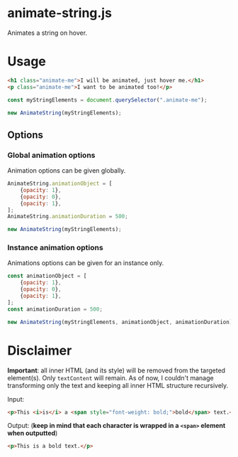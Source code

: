 # animate-string.js

Animates a string on hover.

# Usage

```html
<h1 class="animate-me">I will be animated, just hover me.</h1>
<p class="animate-me">I want to be animated too!</p>
```

```javascript
const myStringElements = document.querySelector(".animate-me");

new AnimateString(myStringElements);
```

## Options

### Global animation options

Animation options can be given globally.

```javascript
AnimateString.animationObject = [
    {opacity: 1},
    {opacity: 0},
    {opacity: 1},
];
AnimateString.animationDuration = 500;

new AnimateString(myStringElements);
```

### Instance animation options

Animations options can be given for an instance only.

```javascript
const animationObject = [
    {opacity: 1},
    {opacity: 0},
    {opacity: 1},
];
const animationDuration = 500;

new AnimateString(myStringElements, animationObject, animationDuration);
```

# Disclaimer

**Important**: all inner HTML (and its style) will be removed from the targeted element(s). Only `textContent` will remain. As of now, I couldn't manage transforming only the text and keeping all inner HTML structure recursively.

Input:

```html
<p>This <i>is</i> a <span style="font-weight: bold;">bold</span> text.</p>
```

Output: (**keep in mind that each character is wrapped in a `<span>` element when outputted**)

```html
<p>This is a bold text.</p>
```